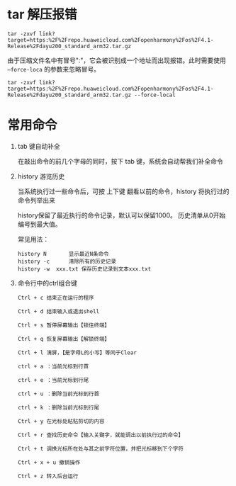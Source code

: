 # tar 解压报错

`tar -zxvf link?target=https:%2F%2Frepo.huaweicloud.com%2Fopenharmony%2Fos%2F4.1-Release%2Fdayu200_standard_arm32.tar.gz`

由于压缩文件名中有冒号":"，它会被识别成一个地址而出现报错。此时需要使用 `–force-loca` 的参数来忽略冒号。

`tar -zxvf link?target=https:%2F%2Frepo.huaweicloud.com%2Fopenharmony%2Fos%2F4.1-Release%2Fdayu200_standard_arm32.tar.gz --force-local`

# 常用命令

1. tab 键自动补全

    在敲出命令的前几个字母的同时，按下 tab 键，系统会自动帮我们补全命令

2. history 游览历史

    当系统执行过一些命令后，可按 上下键 翻看以前的命令，history 将执行过的命令列举出来

    history保留了最近执行的命令记录，默认可以保留1000。
    历史清单从0开始编号到最大值。

    常见用法：
    ```
    history N		显示最近N条命令
    history -c		清除所有的历史记录
    history -w  xxx.txt	保存历史记录到文本xxx.txt
    ```

3. 命令行中的ctrl组合键

    ```
    Ctrl + c 结束正在运行的程序

    Ctrl + d 结束输入或退出shell

    Ctrl + s 暂停屏幕输出【锁住终端】

    Ctrl + q 恢复屏幕输出【解锁终端】

    Ctrl + l 清屏，【是字母L的小写】等同于Clear

    ctrl + a ：当前光标到行首

    ctrl + e ：当前光标到行尾

    ctrl + u ：删除当前光标到行首

    ctrl + k ：删除当前光标到行尾

    Ctrl + y 在光标处粘贴剪切的内容

    Ctrl + r 查找历史命令【输入关键字，就能调出以前执行过的命令】

    Ctrl + t 调换光标所在处与其之前字符位置，并把光标移到下个字符

    Ctrl + x + u 撤销操作

    Ctrl + z 转入后台运行
    ```
